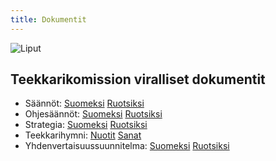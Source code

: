 ```yaml
---
title: Dokumentit
---
```


![Liput](/tk-banner.jpg)

## Teekkarikomission viralliset dokumentit

- Säännöt: [Suomeksi](/rules-fi.pdf) [Ruotsiksi](/rules-sv.pdf)  
- Ohjesäännöt: [Suomeksi](/sub-rules-fi.pdf) [Ruotsiksi](/sub-rules-sv.pdf)  
- Strategia: [Suomeksi](/strategia-fi.pdf) [Ruotsiksi](/strategia-sv.pdf)  
- Teekkarihymni: [Nuotit](/teekkarihymni_teknologhymn_notes.pdf) [Sanat](/teekkarihymni_teknologhymn_words.pdf)  
- Yhdenvertaisuussuunnitelma: [Suomeksi](/values-fi.pdf) [Ruotsiksi](/values-sv.pdf)  
